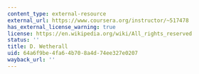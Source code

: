 ```yaml
---
content_type: external-resource
external_url: https://www.coursera.org/instructor/~517478
has_external_license_warning: true
license: https://en.wikipedia.org/wiki/All_rights_reserved
status: ''
title: D. Wetherall
uid: 64a6f9be-4fa6-4b70-8a4d-74ee327e0207
wayback_url: ''
---
```

